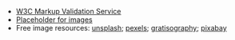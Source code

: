 - [W3C Markup Validation Service](https://validator.w3.org/)
- [Placeholder for images](http://via.placeholder.com/640x360)
- Free image resources: [unsplash](http://unsplash.com/); [pexels](http://pexels.com/); [gratisography](https://gratisography.com/); [pixabay](https://pixabay.com/)
